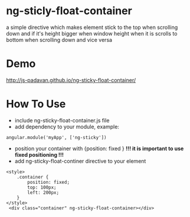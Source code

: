 ng-sticly-float-container
==============
a simple directive which makes element stick to the top when scrolling down and if it's height bigger when window height when it is scrolls to bottom when scrolling down and vice versa
# Demo

http://js-padavan.github.io/ng-sticky-float-container/


# How To Use
- include ng-sticky-float-container.js file
- add dependency to your module, example:
```
angular.module('myApp', ['ng-sticky'])
```
- position your container with {position: fixed } **!!! it is important to use fixed positioning !!!**
- add ng-sticky-float-continer directive to your element
```
<style>
    .container {
        position: fixed;
        top: 100px;
        left: 200px;
    }
</style>
 <div class="container" ng-sticky-float-container></div>
